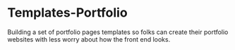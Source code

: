 # Templates-Portfolio
Building a set of portfolio pages templates so folks can create their portfolio websites with less worry about how the front end looks. 

